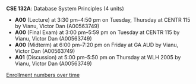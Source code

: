 **CSE 132A**: Database System Principles (4 units)

- **A00** (Lecture) at 3:30 pm–4:50 pm on Tuesday, Thursday at CENTR 115 by Vianu, Victor Dan (A00563749)
- **A00** (Final Exam) at 3:00 pm–5:59 pm on Tuesday at CENTR 115 by Vianu, Victor Dan (A00563749)
- **A00** (Midterm) at 6:00 pm–7:20 pm on Friday at GA AUD by Vianu, Victor Dan (A00563749)
- **A01** (Discussion) at 5:00 pm–5:50 pm on Thursday at WLH 2005 by Vianu, Victor Dan (A00563749)

[Enrollment numbers over time](./CSE132A.tsv)
